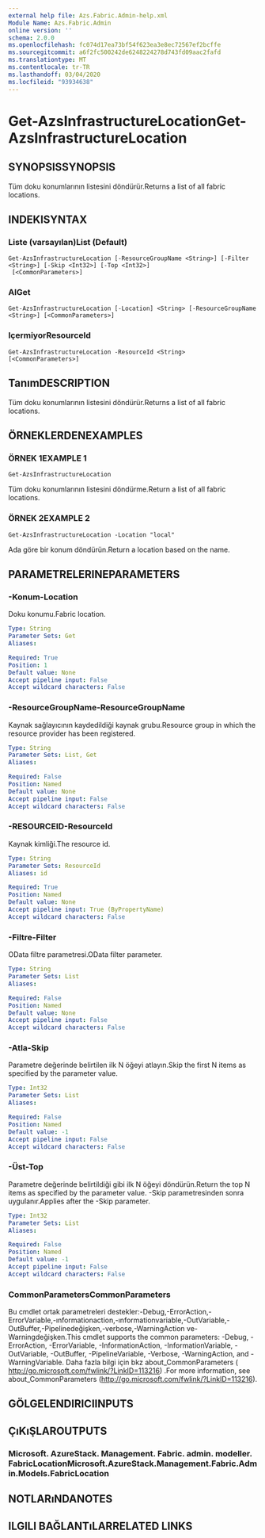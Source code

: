 ```yaml
---
external help file: Azs.Fabric.Admin-help.xml
Module Name: Azs.Fabric.Admin
online version: ''
schema: 2.0.0
ms.openlocfilehash: fc074d17ea73bf54f623ea3e8ec72567ef2bcffe
ms.sourcegitcommit: a6f2fc500242de6248224278d743fd09aac2fafd
ms.translationtype: MT
ms.contentlocale: tr-TR
ms.lasthandoff: 03/04/2020
ms.locfileid: "93934638"
---
```

# <span data-ttu-id="16c46-101">Get-AzsInfrastructureLocation</span><span class="sxs-lookup"><span data-stu-id="16c46-101">Get-AzsInfrastructureLocation</span></span>

## <span data-ttu-id="16c46-102">SYNOPSIS</span><span class="sxs-lookup"><span data-stu-id="16c46-102">SYNOPSIS</span></span>
<span data-ttu-id="16c46-103">Tüm doku konumlarının listesini döndürür.</span><span class="sxs-lookup"><span data-stu-id="16c46-103">Returns a list of all fabric locations.</span></span>

## <span data-ttu-id="16c46-104">INDEKI</span><span class="sxs-lookup"><span data-stu-id="16c46-104">SYNTAX</span></span>

### <span data-ttu-id="16c46-105">Liste (varsayılan)</span><span class="sxs-lookup"><span data-stu-id="16c46-105">List (Default)</span></span>
```
Get-AzsInfrastructureLocation [-ResourceGroupName <String>] [-Filter <String>] [-Skip <Int32>] [-Top <Int32>]
 [<CommonParameters>]
```

### <span data-ttu-id="16c46-106">Al</span><span class="sxs-lookup"><span data-stu-id="16c46-106">Get</span></span>
```
Get-AzsInfrastructureLocation [-Location] <String> [-ResourceGroupName <String>] [<CommonParameters>]
```

### <span data-ttu-id="16c46-107">Içermiyor</span><span class="sxs-lookup"><span data-stu-id="16c46-107">ResourceId</span></span>
```
Get-AzsInfrastructureLocation -ResourceId <String> [<CommonParameters>]
```

## <span data-ttu-id="16c46-108">Tanım</span><span class="sxs-lookup"><span data-stu-id="16c46-108">DESCRIPTION</span></span>
<span data-ttu-id="16c46-109">Tüm doku konumlarının listesini döndürür.</span><span class="sxs-lookup"><span data-stu-id="16c46-109">Returns a list of all fabric locations.</span></span>

## <span data-ttu-id="16c46-110">ÖRNEKLERDEN</span><span class="sxs-lookup"><span data-stu-id="16c46-110">EXAMPLES</span></span>

### <span data-ttu-id="16c46-111">ÖRNEK 1</span><span class="sxs-lookup"><span data-stu-id="16c46-111">EXAMPLE 1</span></span>
```
Get-AzsInfrastructureLocation
```

<span data-ttu-id="16c46-112">Tüm doku konumlarının listesini döndürme.</span><span class="sxs-lookup"><span data-stu-id="16c46-112">Return a list of all fabric locations.</span></span>

### <span data-ttu-id="16c46-113">ÖRNEK 2</span><span class="sxs-lookup"><span data-stu-id="16c46-113">EXAMPLE 2</span></span>
```
Get-AzsInfrastructureLocation -Location "local"
```

<span data-ttu-id="16c46-114">Ada göre bir konum döndürün.</span><span class="sxs-lookup"><span data-stu-id="16c46-114">Return a location based on the name.</span></span>

## <span data-ttu-id="16c46-115">PARAMETRELERINE</span><span class="sxs-lookup"><span data-stu-id="16c46-115">PARAMETERS</span></span>

### <span data-ttu-id="16c46-116">-Konum</span><span class="sxs-lookup"><span data-stu-id="16c46-116">-Location</span></span>
<span data-ttu-id="16c46-117">Doku konumu.</span><span class="sxs-lookup"><span data-stu-id="16c46-117">Fabric location.</span></span>

```yaml
Type: String
Parameter Sets: Get
Aliases:

Required: True
Position: 1
Default value: None
Accept pipeline input: False
Accept wildcard characters: False
```

### <span data-ttu-id="16c46-118">-ResourceGroupName</span><span class="sxs-lookup"><span data-stu-id="16c46-118">-ResourceGroupName</span></span>
<span data-ttu-id="16c46-119">Kaynak sağlayıcının kaydedildiği kaynak grubu.</span><span class="sxs-lookup"><span data-stu-id="16c46-119">Resource group in which the resource provider has been registered.</span></span>

```yaml
Type: String
Parameter Sets: List, Get
Aliases:

Required: False
Position: Named
Default value: None
Accept pipeline input: False
Accept wildcard characters: False
```

### <span data-ttu-id="16c46-120">-RESOURCEID</span><span class="sxs-lookup"><span data-stu-id="16c46-120">-ResourceId</span></span>
<span data-ttu-id="16c46-121">Kaynak kimliği.</span><span class="sxs-lookup"><span data-stu-id="16c46-121">The resource id.</span></span>

```yaml
Type: String
Parameter Sets: ResourceId
Aliases: id

Required: True
Position: Named
Default value: None
Accept pipeline input: True (ByPropertyName)
Accept wildcard characters: False
```

### <span data-ttu-id="16c46-122">-Filtre</span><span class="sxs-lookup"><span data-stu-id="16c46-122">-Filter</span></span>
<span data-ttu-id="16c46-123">OData filtre parametresi.</span><span class="sxs-lookup"><span data-stu-id="16c46-123">OData filter parameter.</span></span>

```yaml
Type: String
Parameter Sets: List
Aliases:

Required: False
Position: Named
Default value: None
Accept pipeline input: False
Accept wildcard characters: False
```

### <span data-ttu-id="16c46-124">-Atla</span><span class="sxs-lookup"><span data-stu-id="16c46-124">-Skip</span></span>
<span data-ttu-id="16c46-125">Parametre değerinde belirtilen ilk N öğeyi atlayın.</span><span class="sxs-lookup"><span data-stu-id="16c46-125">Skip the first N items as specified by the parameter value.</span></span>

```yaml
Type: Int32
Parameter Sets: List
Aliases:

Required: False
Position: Named
Default value: -1
Accept pipeline input: False
Accept wildcard characters: False
```

### <span data-ttu-id="16c46-126">-Üst</span><span class="sxs-lookup"><span data-stu-id="16c46-126">-Top</span></span>
<span data-ttu-id="16c46-127">Parametre değerinde belirtildiği gibi ilk N öğeyi döndürün.</span><span class="sxs-lookup"><span data-stu-id="16c46-127">Return the top N items as specified by the parameter value.</span></span>
<span data-ttu-id="16c46-128">-Skip parametresinden sonra uygulanır.</span><span class="sxs-lookup"><span data-stu-id="16c46-128">Applies after the -Skip parameter.</span></span>

```yaml
Type: Int32
Parameter Sets: List
Aliases:

Required: False
Position: Named
Default value: -1
Accept pipeline input: False
Accept wildcard characters: False
```

### <span data-ttu-id="16c46-129">CommonParameters</span><span class="sxs-lookup"><span data-stu-id="16c46-129">CommonParameters</span></span>
<span data-ttu-id="16c46-130">Bu cmdlet ortak parametreleri destekler:-Debug,-ErrorAction,-ErrorVariable,-ınformationaction,-ınformationvariable,-OutVariable,-OutBuffer,-Pipelinedeğişken,-verbose,-WarningAction ve-Warningdeğişken.</span><span class="sxs-lookup"><span data-stu-id="16c46-130">This cmdlet supports the common parameters: -Debug, -ErrorAction, -ErrorVariable, -InformationAction, -InformationVariable, -OutVariable, -OutBuffer, -PipelineVariable, -Verbose, -WarningAction, and -WarningVariable.</span></span> <span data-ttu-id="16c46-131">Daha fazla bilgi için bkz about_CommonParameters ( http://go.microsoft.com/fwlink/?LinkID=113216) .</span><span class="sxs-lookup"><span data-stu-id="16c46-131">For more information, see about_CommonParameters (http://go.microsoft.com/fwlink/?LinkID=113216).</span></span>

## <span data-ttu-id="16c46-132">GÖLGELENDIRICI</span><span class="sxs-lookup"><span data-stu-id="16c46-132">INPUTS</span></span>

## <span data-ttu-id="16c46-133">ÇıKıŞLAR</span><span class="sxs-lookup"><span data-stu-id="16c46-133">OUTPUTS</span></span>

### <span data-ttu-id="16c46-134">Microsoft. AzureStack. Management. Fabric. admin. modeller. FabricLocation</span><span class="sxs-lookup"><span data-stu-id="16c46-134">Microsoft.AzureStack.Management.Fabric.Admin.Models.FabricLocation</span></span>

## <span data-ttu-id="16c46-135">NOTLARıNDA</span><span class="sxs-lookup"><span data-stu-id="16c46-135">NOTES</span></span>

## <span data-ttu-id="16c46-136">ILGILI BAĞLANTıLAR</span><span class="sxs-lookup"><span data-stu-id="16c46-136">RELATED LINKS</span></span>
